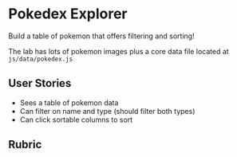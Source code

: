# Pokedex Explorer

Build a table of pokemon that offers filtering and sorting!

The lab has lots of pokemon images plus a core data file located at `js/data/pokedex.js`

## User Stories

* Sees a table of pokemon data
* Can filter on name and type (should filter both types)
* Can click sortable columns to sort

## Rubric


